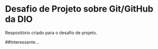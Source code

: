 # Desafio de Projeto sobre Git/GitHub da DIO
 Respositório criado para o desafio de projeto.

##Interessante...

